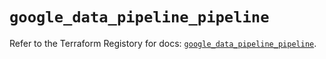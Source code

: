 # `google_data_pipeline_pipeline`

Refer to the Terraform Registory for docs: [`google_data_pipeline_pipeline`](https://registry.terraform.io/providers/hashicorp/google-beta/5.11.0/docs/resources/google_data_pipeline_pipeline).
